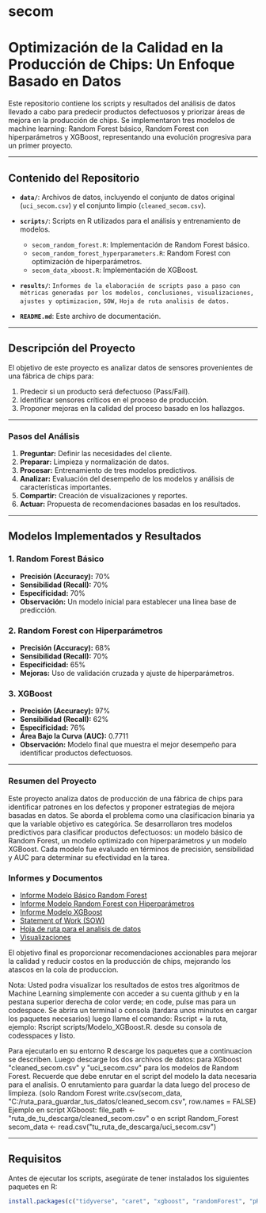 # secom

# **Optimización de la Calidad en la Producción de Chips: Un Enfoque Basado en Datos**

Este repositorio contiene los scripts y resultados del análisis de datos llevado a cabo para predecir productos defectuosos y priorizar áreas de mejora en la producción de chips. Se implementaron tres modelos de machine learning: Random Forest básico, Random Forest con hiperparámetros y XGBoost, representando una evolución progresiva para un primer proyecto.

---

## **Contenido del Repositorio**

- **`data/`**: Archivos de datos, incluyendo el conjunto de datos original (`uci_secom.csv`) y el conjunto limpio (`cleaned_secom.csv`).
- **`scripts/`**: Scripts en R utilizados para el análisis y entrenamiento de modelos.
  - `secom_random_forest.R`: Implementación de Random Forest básico.
  - `secom_random_forest_hyperparameters.R`: Random Forest con optimización de hiperparámetros.
  - `secom_data_xboost.R`: Implementación de XGBoost.
- **`results/`**: `Informes de la elaboración de scripts paso a paso con métricas generadas por los modelos, conclusiones, visualizaciones, ajustes y optimizacion,` `SOW,` `Hoja de ruta analisis de datos.`
 
- **`README.md`**: Este archivo de documentación.

---

## **Descripción del Proyecto**

El objetivo de este proyecto es analizar datos de sensores provenientes de una fábrica de chips para:
1. Predecir si un producto será defectuoso (Pass/Fail).
2. Identificar sensores críticos en el proceso de producción.
3. Proponer mejoras en la calidad del proceso basado en los hallazgos.

---

### **Pasos del Análisis**

1. **Preguntar:** Definir las necesidades del cliente.
2. **Preparar:** Limpieza y normalización de datos.
3. **Procesar:** Entrenamiento de tres modelos predictivos.
4. **Analizar:** Evaluación del desempeño de los modelos y análisis de características importantes.
5. **Compartir:** Creación de visualizaciones y reportes.
6. **Actuar:** Propuesta de recomendaciones basadas en los resultados.

---

## **Modelos Implementados y Resultados**

### **1. Random Forest Básico**
- **Precisión (Accuracy):** 70%
- **Sensibilidad (Recall):** 70%
- **Especificidad:** 70%
- **Observación:** Un modelo inicial para establecer una línea base de predicción.

### **2. Random Forest con Hiperparámetros**
- **Precisión (Accuracy):** 68%
- **Sensibilidad (Recall):** 70%
- **Especificidad:** 65%
- **Mejoras:** Uso de validación cruzada y ajuste de hiperparámetros.

### **3. XGBoost**
- **Precisión (Accuracy):** 97%
- **Sensibilidad (Recall):** 62%
- **Especificidad:** 76%
- **Área Bajo la Curva (AUC):** 0.7711
- **Observación:** Modelo final que muestra el mejor desempeño para identificar productos defectuosos.


---
### **Resumen del Proyecto**

Este proyecto analiza datos de producción de una fábrica de chips para identificar patrones en los defectos y proponer estrategias de mejora basadas en datos. Se aborda el problema como una clasificacion binaria ya que la variable objetivo es categórica. Se desarrollaron tres modelos predictivos para clasificar productos defectuosos: un modelo básico de Random Forest, un modelo optimizado con hiperparámetros y un modelo XGBoost. Cada modelo fue evaluado en términos de precisión, sensibilidad y AUC para determinar su efectividad en la tarea. 

### **Informes y Documentos**

- [Informe Modelo Básico Random Forest](https://github.com/kentvalerach/secom/blob/main/results/Informe_random_forest_basico.pdf )
- [Informe Modelo Random Forest con Hiperparámetros](https://github.com/kentvalerach/secom/blob/main/results/Informe_random_forest_Hiperparametros.pdf)
- [Informe Modelo XGBoost](https://github.com/kentvalerach/secom/blob/main/results/Informe_modelo_XGboost_Machine_Learning.pdf)
- [Statement of Work (SOW)](https://github.com/kentvalerach/secom/blob/main/results/Proyecto_Analisis_Datos_SOW.pdf)
- [Hoja de ruta para el analisis de datos](https://github.com/kentvalerach/secom/blob/main/results/Hoja_de_ruta.pdf)
- [Visualizaciones](https://github.com/kentvalerach/secom/blob/main/results/Top_10_caracteristicas_mas_importantes.pdf)

El objetivo final es proporcionar recomendaciones accionables para mejorar la calidad y reducir costos en la producción de chips, mejorando los atascos en la cola de produccion. 

Nota: Usted podra visualizar los resultados de estos tres algoritmos de Machine Learning simplemente con acceder a su cuenta github y en la pestana superior derecha de color verde; en code, pulse mas para un codespace. Se abrira un terminal o consola (tardara unos minutos en cargar los paquetes necesarios) luego llame el comando: Rscript + la ruta, ejemplo: Rscript scripts/Modelo_XGBoost.R. desde su consola de codesspaces y listo.

Para ejecutarlo en su entorno R descarge los paquetes que a continuacion se describen. Luego descarge los dos archivos de datos: para XGboost  "cleaned_secom.csv"   y "uci_secom.csv" para los modelos de Random Forest. Recuerde que debe enrutar en el script del modelo la data necesaria para el analisis. O enrutamiento para guardar la data luego del proceso de limpieza. (solo Random Forest write.csv(secom_data, "C:/ruta_para_guardar_tus_datos/cleaned_secom.csv", row.names = FALSE)
Ejemplo en script XGboost: file_path <- "ruta_de_tu_descarga/cleaned_secom.csv" o en script Random_Forest secom_data <- read.csv("tu_ruta_de_descarga/uci_secom.csv")

---
## **Requisitos**

Antes de ejecutar los scripts, asegúrate de tener instalados los siguientes paquetes en R:

```R
install.packages(c("tidyverse", "caret", "xgboost", "randomForest", "pROC", "DMwR2" , "dplyr"))



